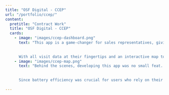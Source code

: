 ```yaml
---
title: "OSF Digital - CCEP"
url: "/portfolio/ccep/"
content:
  pretitle: "Contract Work"
  title: "OSF Digital - CCEP"
  cards:
    - image: "images/ccep-dashboard.png"
      text: "This app is a game-changer for sales representatives, giving them a clear overview of all their past visits while mapping out their upcoming appointments for seamless daily planning. 
      
      
      With all visit data at their fingertips and an interactive map to optimize their routes, sales reps can maximize efficiency and stay organized on the go."
    - image: "images/ccep-map.png"
      text: "Behind the scenes, developing this app was no small feat. The extensive use of GPS, essential for tracking and mapping visits, posed a major challenge—draining battery life quickly. 
      
      
      Since battery efficiency was crucial for users who rely on their devices throughout the day, the team had to find innovative solutions to balance accuracy with power consumption. The result is a smart, efficient app that delivers real-time data without compromising battery life."
      
---
```

